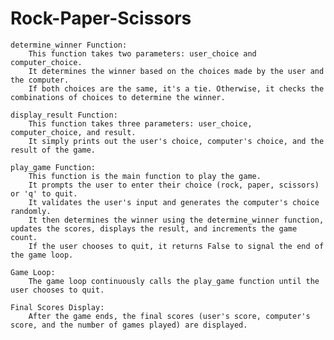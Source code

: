 # Rock-Paper-Scissors
    determine_winner Function:
        This function takes two parameters: user_choice and computer_choice.
        It determines the winner based on the choices made by the user and the computer.
        If both choices are the same, it's a tie. Otherwise, it checks the combinations of choices to determine the winner.

    display_result Function:
        This function takes three parameters: user_choice, computer_choice, and result.
        It simply prints out the user's choice, computer's choice, and the result of the game.

    play_game Function:
        This function is the main function to play the game.
        It prompts the user to enter their choice (rock, paper, scissors) or 'q' to quit.
        It validates the user's input and generates the computer's choice randomly.
        It then determines the winner using the determine_winner function, updates the scores, displays the result, and increments the game count.
        If the user chooses to quit, it returns False to signal the end of the game loop.

    Game Loop:
        The game loop continuously calls the play_game function until the user chooses to quit.

    Final Scores Display:
        After the game ends, the final scores (user's score, computer's score, and the number of games played) are displayed.
